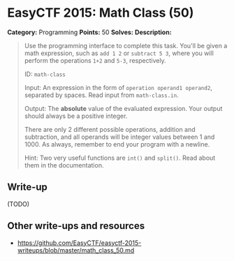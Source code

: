 # EasyCTF 2015: Math Class (50)

**Category:** Programming
**Points:** 50
**Solves:** 
**Description:**

> Use the programming interface to complete this task. You&#39;ll be given a math expression, such as `add 1 2` or `subtract 5 3`, where you will perform the operations `1+2` and `5-3`, respectively.
> 
> 
> ID:&nbsp;`math-class` 
> 
> 
> Input: An expression in the form of `operation operand1 operand2`, separated by spaces. Read input from `math-class.in`.
> 
> 
> Output: The **absolute** value of the evaluated&nbsp;expression. Your output should always be a positive integer.
> 
> 
> There are only 2 different possible operations, addition and subtraction, and all operands will be integer values between 1 and 1000. As always, remember to end your program with a newline.
> 
> 
> Hint: Two very useful functions are `int()` and `split()`. Read about them in the documentation.


## Write-up

(TODO)

## Other write-ups and resources

* <https://github.com/EasyCTF/easyctf-2015-writeups/blob/master/math_class_50.md>
